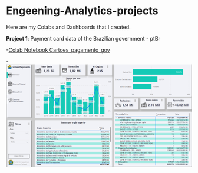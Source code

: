 # Engeening-Analytics-projects
Here are my Colabs and Dashboards that I created.

**Project 1**: Payment card data of the Brazilian government - ptBr

-[Colab Notebook Cartoes_pagamento_gov](https://colab.research.google.com/drive/1kzQ75Fr291mqAX0LspinLsgBC3d0H1oH?usp=sharing)

-[![Relatório do Power BI - Cartoes_pagamento_gov](https://github.com/igormmendes7/Engeening-Analytics-Projects/blob/main/Cartoes_pagamento_gov.png)](https://app.powerbi.com/view?r=eyJrIjoiNjgyZDliYTctZDU0OC00NWFjLWEwNzYtMTEwMTBkYTc5ODJlIiwidCI6Ijc0Y2QxNjgxLWUxM2YtNGY4MS1iNDY4LWJiYmRkM2E4YWI0OSJ9)
